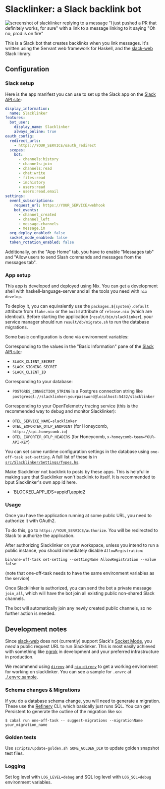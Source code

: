 # Slacklinker: a Slack backlink bot

![screenshot of slacklinker replying to a message "I just pushed a PR that
definitely works, for sure" with a link to a message linking to it saying "Oh
no, prod is on fire"](doc/slacklinker-demo.png)

This is a Slack bot that creates backlinks when you link messages. It's written
using the Servant web framework for Haskell, and the [slack-web] Slack library.

[slack-web]: https://github.com/MercuryTechnologies/slack-web

## Configuration

### Slack setup

Here is the app manifest you can use to set up the Slack app on the [Slack API
site]:

[Slack API site]: https://api.slack.com/apps

```yaml
display_information:
  name: Slacklinker
features:
  bot_user:
    display_name: Slacklinker
    always_online: true
oauth_config:
  redirect_urls:
    - https://YOUR_SERVICE/oauth_redirect
  scopes:
    bot:
      - channels:history
      - channels:join
      - channels:read
      - chat:write
      - files:read
      - im:history
      - users:read
      - users:read.email
settings:
  event_subscriptions:
    request_url: https://YOUR_SERVICE/webhook
    bot_events:
      - channel_created
      - channel_left
      - message.channels
      - message.im
  org_deploy_enabled: false
  socket_mode_enabled: false
  token_rotation_enabled: false
```

Additionally, on the "App Home" tab, you have to enable "Messages tab" and
"Allow users to send Slash commands and messages from the messages tab".

### App setup

This app is developed and deployed using Nix. You can get a development shell
with haskell-language-server and all the tools you need with `nix develop`.

To deploy it, you can equivalently use the `packages.${system}.default`
attribute from `flake.nix` or the `build` attribute of `release.nix` (which are
identical). Before starting the application (`result/bin/slacklinker`), your
service manager should run `result/db/migrate.sh` to run the database
migrations.

Some basic configuration is done via environment variables:

Corresponding to the values in the "Basic Information" pane of the [Slack API site]:
- `SLACK_CLIENT_SECRET`
- `SLACK_SIGNING_SECRET`
- `SLACK_CLIENT_ID`

Corresponding to your database:
- `POSTGRES_CONNECTION_STRING` is a Postgres connection string like
  `postgresql://slacklinker:yourpassword@localhost:5432/slacklinker`

Corresponding to your OpenTelemetry tracing service (this is the recommended
way to debug and monitor Slacklinker):
- `OTEL_SERVICE_NAME=slacklinker`
- `OTEL_EXPORTER_OTLP_ENDPOINT` (for Honeycomb, `https://api.honeycomb.io`)
- `OTEL_EXPORTER_OTLP_HEADERS` (for Honeycomb, `x-honeycomb-team=YOUR-API-KEY`)

You can set some runtime configuration settings in the database using
`one-off-task set-setting`. A full list of these is in
[`src/Slacklinker/Settings/Types.hs`](src/Slacklinker/Settings/Types.hs).

Make Slacklinker not backlink to posts by these apps. This is helpful in making
sure that Slacklinker won't backlink to itself. It is recommended to bput 
Slacklinker's own app id here.
- `BLOCKED_APP_IDS=appid1,appid2

### Usage

Once you have the application running at some public URL, you need to authorize
it with OAuth2.

To do this, go to `https://YOUR_SERVICE/authorize`. You will be redirected to
Slack to authorize the application.

After authorizing Slacklinker on your workspace, unless you intend to run a
public instance, you should immediately disable `AllowRegistration`:

```
bin/one-off-task set-setting --settingName AllowRegistration --value false
```

(note that one-off-task needs to have the same environment variables as the
service)

Once Slacklinker is authorized, you can send the bot a private message
`join_all`, which will have the bot join all existing public non-shared Slack
channels.

The bot will automatically join any newly created public channels, so no
further action is needed.

## Development notes

Since [slack-web] does not (currently) support Slack's [Socket Mode], you
*need* a public request URL to run Slacklinker. This is most easily achieved
with something like [ngrok] in development and your preferred infrastructure in
production.

[Socket Mode]: https://api.slack.com/apis/connections/socket
[ngrok]: https://ngrok.com/

We recommend using [`direnv`][direnv] and [`nix-direnv`][nix-direnv] to get a
working environment for working on slacklinker. You can see a sample for
`.envrc` at [./.envrc.sample](./.envrc.sample).

[nix-direnv]: https://github.com/nix-community/nix-direnv
[direnv]: https://direnv.net/

### Schema changes & Migrations

If you do a database schema change, you will need to generate a migration.
These use the [Refinery] CLI, which basically just runs SQL. You can get
Persistent to generate the outline of the migration like so:

```
$ cabal run one-off-task -- suggest-migrations --migrationName your_migration_name
```

[Refinery]: https://github.com/rust-db/refinery

### Golden tests

Use `scripts/update-golden.sh SOME_GOLDEN_DIR` to update golden snapshot test
files.

### Logging

Set log level with `LOG_LEVEL=debug` and SQL log level with `LOG_SQL=debug`
environment variables.
